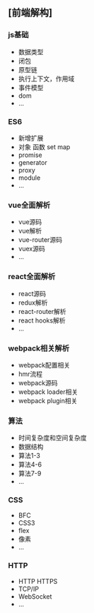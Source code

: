 ## [前端解构]
### js基础
- 数据类型
- 闭包
- 原型链
- 执行上下文，作用域
- 事件模型
- dom
- ...

### ES6
- 新增扩展
- 对象 函数 set map
- promise
- generator
- proxy
- module
- ...

### vue全面解析
- vue源码
- vue解析
- vue-router源码
- vuex源码
- ...

### react全面解析
- react源码
- redux解析
- react-router解析
- react hooks解析
- ...

### webpack相关解析
- webpack配置相关
- hmr流程
- webpack源码
- webpack loader相关
- webpack plugin相关 

### 算法
- 时间复杂度和空间复杂度
- 数据结构
- 算法1-3
- 算法4-6
- 算法7-9
- ...

### CSS
- BFC
- CSS3
- flex
- 像素
- ...

### HTTP
- HTTP HTTPS
- TCP/IP
- WebSocket
- ...


<footStage />

